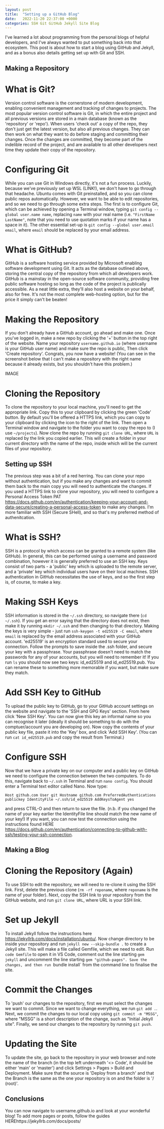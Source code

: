 ```yaml
---
layout: post
title:  "Setting up a GitHub Blog"
date:   2022-11-20 22:37:00 +0000
categories: SSH Git GitHub Jekyll Site Blog
---
```


I've learned a lot about programming from the personal blogs of helpful developers, and I've always wanted to put something back into that ecosystem. This post is about how to start a blog using GitHub and Jekyll, and as a bonus also details getting set up with Git and SSH.

Making a Repository
-------------------

What is Git?
============

Version control software is the cornerstone of modern development, enabling convenient management and tracking of changes to projects. The most popular version control software is Git, in which the entire project and all previous versions are stored in a main database (known as the 'repository' or 'repo'). When users 'check out' a copy of the repo, they don't just get the latest version, but also all previous changes. They can then work on what they want to do before staging and committing their changes. Once the changes are committed, they become part of the indelible record of the project, and are available to all other developers next time they update their copy of the repository.

Configuring Git
===============

While you can use Git in Windows directly, it's not a fun process. Luckily, because we've previously set up WSL (LINK!), we don't have to go through that headache. Ubuntu comes with Git preinstalled, and so you can clone public repos automatically. However, we want to be able to edit repositories, and so we need to go through some extra steps. The first is to configure Git, which can be achieved by opening a Terminal window, typing `git config --global user.name name`, replacing `name` with your real name (i.e. `"FirstName LastName"`, note that you need to use quotation marks if your name has a space in it). The other essential set-up is `git config --global user.email email`, where `email` should be replaced by your email address.


What is GitHub?
===============

GitHub is a software hosting service provided by Microsoft enabling software development using Git. It acts as the database outlined above, storing the central copy of the repository from which all developers work. GitHub is a mainstay in the open-source software community, providing free public software hosting so long as the code of the project is publically accessible. As a neat little extra, they'll also host a website on your behalf, also for free. It's not the most complete web-hosting option, but for the price it simply can't be beaten!

Making the Repository
=====================

If you don't already have a GitHub account, go ahead and make one. Once you've logged in, make a new repo by clicking the '+' button in the top right of the website. Name your repository `username.github.io` (where username is your GitHub user name) and make sure the repo is public, Then click 'Create repository'. Congrats, you now have a website! (You can see in the screenshot below that I can't make a repository with the right name because it already exists, but you shouldn't have this problem.)

IMAGE

Cloning the Repository
======================

To clone the repository to your local machine, you'll need to get the appropriate link. Copy this to your clipboard by clicking the green 'Code' button. By default you'll be offered a HTTPS link, which you can copy to your clipboard by clicking the icon to the right of the link. Then open a Terminal window and navigate to the folder you want to copy the repo to (I use `~/projects`). Now clone the repo by running `git clone URL`, where `URL` is replaced by the link you copied earlier. This will create a folder in your current directory with the name of the repo, inside which will be the current files of your repository.


Setting up SSH
--------------

The previous step was a bit of a red herring. You can clone your repo without authentication, but if you make any changes and want to commit them back to the main copy you will need to authenticate the changes. If you used a HTTPS link to clone your repository, you will need to configure a Personal Access Token  PAT https://docs.github.com/en/authentication/keeping-your-account-and-data-secure/creating-a-personal-access-token to make any changes. I'm more familiar with SSH (Secure SHell), and so that's my preferred method of authenitcation.

What is SSH?
============

SSH is a protocol by which access can be granted to a remote system (like GitHub). In general, this can be performed using a username and password combination, however it is generally preferred to use an SSH key. Keys consist of two parts - a 'public' key which is uploaded to the remote server, and a 'private' key which individual users have on their local machines. SSH authentication in GitHub necessitates the use of keys, and so the first step is, of course, to make a key.

Making SSH Keys
===============

SSH information is stored in the `~/.ssh` directory, so navigate there (`cd ~/.ssh`). If you get an error saying that the directory does not exist, then make it by running `mkdir ~/.ssh` and then changing to that directory. Making the keys is very simple - just run `ssh-keygen -t ed25519 -C email`, where `email` is replaced by the email address associated with your GitHub account. 'ed25519' is an encryption standard used to secure your connection. Follow the prompts to save inside the .ssh folder, and secure your key with a passphrase. Your passphrase doesn't need to match the passwords for any of your accounts, but you will need to remember it! If you run `ls` you should now see two keys: id_ed25519 and id_ed25519.pub. You can rename these to something more memorable if you want, but make sure they match. 

Add SSH Key to GitHub
=====================

To upload the public key to GitHub, go to your GitHub account settings on the website and navigate to the 'SSH and GPG Keys' section. From here click 'New SSH Key'. You can now give this key an informal name so you can recognise it later (ideally it should be something to do with the comptuer/account you are developing on). Now copy the contents of your public key file, paste it into the 'Key' box, and click 'Add SSH Key'. (You can run `cat id_ed25519.pub` and copy the result from Terminal.)

Configure SSH
=============

Now that we have a private key on our computer and a public key on GitHub we need to configure the connection between the two computers. To do this, navigate back to `~/.ssh` in Terminal and run `nano config`. You should enter a Terminal text editor called Nano. Now type:

`Host github.com
        User git
        Hostname github.com
        PreferredAuthentications publickey
        IdentityFile ~/.ssh/id_ed25519
        AddKeysToAgent yes
`

and press CTRL-O and then return to save the file. (n.b. if you changed the name of your key earlier the IdentityFile line should match the new name of your key!) If you want, you can now test the connection using the instructions found HERE https://docs.github.com/en/authentication/connecting-to-github-with-ssh/testing-your-ssh-connection.


Making a Blog
-------------

Cloning the Repository (Again)
==============================

To use SSH to edit the repository, we will need to re-clone it using the SSH link. First, delete the previous clone (`rm -rf reponame`, where `reponame` is the name of your folder). Next, copy the SSH link to your repository from the GitHub website, and run `git clone URL`, where URL is your SSH link.

Set up Jekyll
=============

To install Jekyll follow the instructions here https://jekyllrb.com/docs/installation/ubuntu/. Now change directory to be inside your repository and run `jekyll new --skip-bundle .` to create a Jekyll site. This will make a file called Gemfile, which we need to edit. Run `code Gemfile` to open it in VS Code, comment out the line starting `gem jekyll` and uncomment the line starting `gem "github-pages". Save the changes, and then run `bundle install` from the command line to finalise the site.

Commit the Changes
==================

To 'push' our changes to the repository, first we must select the changes we want to commit. Since we want to change everything, we run `git add .`. Next, we commit the changes to our local copy using `git commit -m "MSSG"`, where "MSSG" is a short description of the change, such as "Initial Jekyll site". Finally, we send our changes to the repository by running `git push`. 

Updating the Site
=================

To update the site, go back to the repository in your web browser and note the name of the branch (in the top left underneath '<> Code', it should be either 'main' or 'master') and click Settings > Pages > Build and Deployment. Make sure that the source is 'Deploy from a branch' and that the Branch is the same as the one your repository is on and the folder is '/ (root)'.


Conclusions
-----------

You can now navigate to username.github.io and look at your wonderful blog! To add more pages or posts, follow the guides HEREhttps://jekyllrb.com/docs/posts/